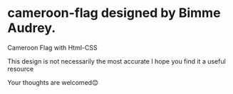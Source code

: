 # cameroon-flag designed by Bimme Audrey.

Cameroon Flag with Html-CSS

This design is not necessarily the most accurate 
I hope you find it a useful resource

Your thoughts are welcomed😊

